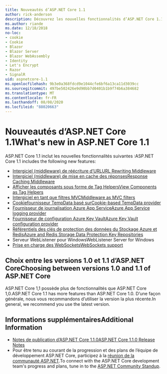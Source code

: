 ```yaml
---
title: Nouveautés d’ASP.NET Core 1.1
author: rick-anderson
description: Découvrez les nouvelles fonctionnalités d’ASP.NET Core 1.1.
ms.author: riande
ms.date: 12/18/2018
no-loc:
- cookie
- Cookie
- Blazor
- Blazor Server
- Blazor WebAssembly
- Identity
- Let's Encrypt
- Razor
- SignalR
uid: aspnetcore-1.1
ms.openlocfilehash: 9b3e0a368fdcd9e1044cfe6bf6a13ca11d3039cc
ms.sourcegitcommit: 497be502426e9d90bb7d0401b1b9f74b6a384682
ms.translationtype: MT
ms.contentlocale: fr-FR
ms.lasthandoff: 08/08/2020
ms.locfileid: "88020663"
---
```

# <a name="whats-new-in-aspnet-core-11"></a><span data-ttu-id="7a779-103">Nouveautés d’ASP.NET Core 1.1</span><span class="sxs-lookup"><span data-stu-id="7a779-103">What's new in ASP.NET Core 1.1</span></span>

<span data-ttu-id="7a779-104">ASP.NET Core 1.1 inclut les nouvelles fonctionnalités suivantes :</span><span class="sxs-lookup"><span data-stu-id="7a779-104">ASP.NET Core 1.1 includes the following new features:</span></span>

- [<span data-ttu-id="7a779-105">Intergiciel (middleware) de réécriture d’URL</span><span class="sxs-lookup"><span data-stu-id="7a779-105">URL Rewriting Middleware</span></span>](xref:fundamentals/url-rewriting)
- [<span data-ttu-id="7a779-106">Intergiciel (middleware) de mise en cache des réponses</span><span class="sxs-lookup"><span data-stu-id="7a779-106">Response Caching Middleware</span></span>](xref:performance/caching/middleware)
- [<span data-ttu-id="7a779-107">Afficher les composants sous forme de Tag Helpers</span><span class="sxs-lookup"><span data-stu-id="7a779-107">View Components as Tag Helpers</span></span>](xref:mvc/views/view-components#invoking-a-view-component-as-a-tag-helper)
- [<span data-ttu-id="7a779-108">Intergiciel en tant que filtres MVC</span><span class="sxs-lookup"><span data-stu-id="7a779-108">Middleware as MVC filters</span></span>](xref:mvc/controllers/filters#using-middleware-in-the-filter-pipeline)
- [<span data-ttu-id="7a779-109">Cookiefournisseur TempData basé sur</span><span class="sxs-lookup"><span data-stu-id="7a779-109">Cookie-based TempData provider</span></span>](xref:fundamentals/app-state#tempdata)
- [<span data-ttu-id="7a779-110">Fournisseur de journalisation Azure App Service</span><span class="sxs-lookup"><span data-stu-id="7a779-110">Azure App Service logging provider</span></span>](xref:fundamentals/logging/index#azure-app-service-provider)
- [<span data-ttu-id="7a779-111">Fournisseur de configuration Azure Key Vault</span><span class="sxs-lookup"><span data-stu-id="7a779-111">Azure Key Vault configuration provider</span></span>](xref:security/key-vault-configuration)
- [<span data-ttu-id="7a779-112">Référentiels des clés de protection des données du Stockage Azure et Redis</span><span class="sxs-lookup"><span data-stu-id="7a779-112">Azure and Redis Storage Data Protection Key Repositories</span></span>](xref:security/data-protection/implementation/key-storage-providers)
- <span data-ttu-id="7a779-113">Serveur WebListener pour Windows</span><span class="sxs-lookup"><span data-stu-id="7a779-113">WebListener Server for Windows</span></span>
- [<span data-ttu-id="7a779-114">Prise en charge des WebSockets</span><span class="sxs-lookup"><span data-stu-id="7a779-114">WebSockets support</span></span>](xref:fundamentals/websockets)

## <a name="choosing-between-versions-10-and-11-of-aspnet-core"></a><span data-ttu-id="7a779-115">Choix entre les versions 1.0 et 1.1 d’ASP.NET Core</span><span class="sxs-lookup"><span data-stu-id="7a779-115">Choosing between versions 1.0 and 1.1 of ASP.NET Core</span></span>

<span data-ttu-id="7a779-116">ASP.NET Core 1,1 possède plus de fonctionnalités que ASP.NET Core 1,0.</span><span class="sxs-lookup"><span data-stu-id="7a779-116">ASP.NET Core 1.1 has more features than ASP.NET Core 1.0.</span></span> <span data-ttu-id="7a779-117">D’une façon générale, nous vous recommandons d’utiliser la version la plus récente.</span><span class="sxs-lookup"><span data-stu-id="7a779-117">In general, we recommend you use the latest version.</span></span>

## <a name="additional-information"></a><span data-ttu-id="7a779-118">Informations supplémentaires</span><span class="sxs-lookup"><span data-stu-id="7a779-118">Additional Information</span></span>

- [<span data-ttu-id="7a779-119">Notes de publication d’ASP.NET Core 1.1.0</span><span class="sxs-lookup"><span data-stu-id="7a779-119">ASP.NET Core 1.1.0 Release Notes</span></span>](https://github.com/dotnet/aspnetcore/releases/tag/1.1.0)
- <span data-ttu-id="7a779-120">Pour être tenu au courant de la progression et des plans de l’équipe de développement ASP.NET Core, participez à la [réunion de la communauté ASP.NET](https://live.asp.net/).</span><span class="sxs-lookup"><span data-stu-id="7a779-120">To connect with the ASP.NET Core development team's progress and plans, tune in to the [ASP.NET Community Standup](https://live.asp.net/).</span></span>
